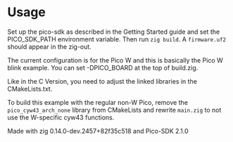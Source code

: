 # Usage
Set up the pico-sdk as described in the Getting Started guide and set the PICO_SDK_PATH environment variable. Then run `zig build`. A `firmware.uf2` should appear in the zig-out.

The current configuration is for the Pico W and this is basically the Pico W blink example. You can set -DPICO_BOARD at the top of build.zig.

Like in the C Version, you need to adjust the linked libraries in the CMakeLists.txt.

To build this example with the regular non-W Pico, remove the `pico_cyw43_arch_none` library from CMakeLists and rewrite `main.zig` to not use the W-specific cyw43 functions.

Made with zig 0.14.0-dev.2457+82f35c518 and Pico-SDK 2.1.0
